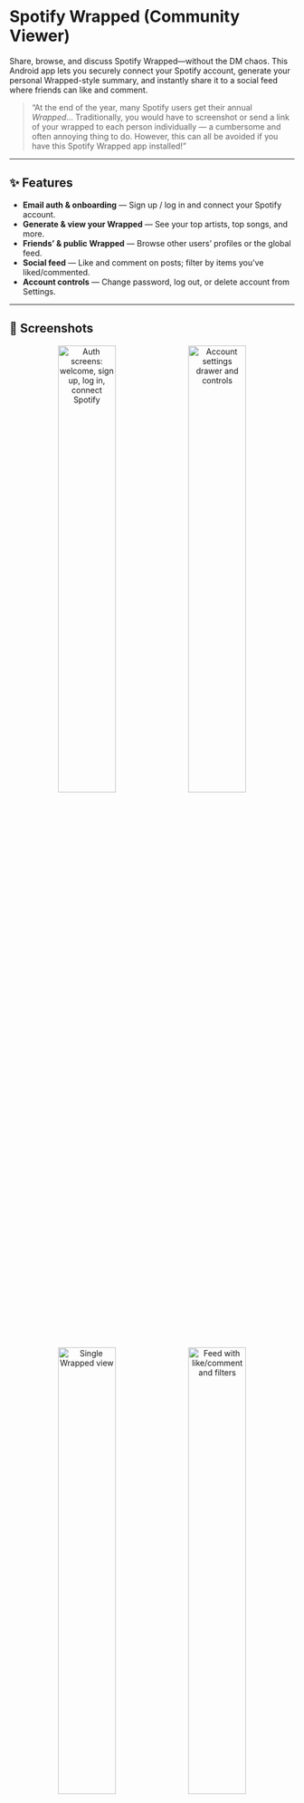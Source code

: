 # Spotify Wrapped (Community Viewer)

Share, browse, and discuss Spotify Wrapped—without the DM chaos. This Android app lets you securely connect your Spotify account, generate your personal Wrapped-style summary, and instantly share it to a social feed where friends can like and comment.

> “At the end of the year, many Spotify users get their annual *Wrapped*… Traditionally, you would have to screenshot or send a link of your wrapped to each person individually — a cumbersome and often annoying thing to do. However, this can all be avoided if you have this Spotify Wrapped app installed!”

---

## ✨ Features

- **Email auth & onboarding** — Sign up / log in and connect your Spotify account.
- **Generate & view your Wrapped** — See your top artists, top songs, and more.
- **Friends’ & public Wrapped** — Browse other users’ profiles or the global feed.
- **Social feed** — Like and comment on posts; filter by items you’ve liked/commented.
- **Account controls** — Change password, log out, or delete account from Settings.

---

## 📸 Screenshots

<p align="center">
  <img src="./assets/screen-auth.png" width="45%" alt="Auth screens: welcome, sign up, log in, connect Spotify">
  <img src="./assets/screen-settings.png" width="45%" alt="Account settings drawer and controls">
</p>

<p align="center">
  <img src="./assets/screen-single-wrapped.png" width="45%" alt="Single Wrapped view">
  <img src="./assets/screen-feed.png" width="45%" alt="Feed with like/comment and filters">
</p>

---

# Team Project Plan

## I. Scrum Roles and Additional Responsibilities

**Product Owner:** Rishab Paruchuri  
**Scrum Master:** Daniel Lee  
**Developers:** Pratham Patel, Alex Liu, Siwoo Park, Zi Hang Lin

### Additional Roles

- **Technical Support:** Pratham Patel  
  *Responsibilities:* managing technical issues that arise / debugging

- **Documentation:** Daniel Lee  
  *Responsibilities:* document sprint reviews & daily standups; track sprint progress (commits, etc.)

---

## II. User Stories and Backlog Presentation

The project backlog for a feature-rich Spotify Wrapped experience focuses on enhancing user interaction, social sharing, and personalized content. Prioritization balances immediate user value with longer-term vision.

**Intended user stories (first sprint in bold):**

- **[BASE] User Story #1:** As a user, I want to view different aspects of my personal Spotify listening tastes displayed in colorful and fun ways.  
- **[BASE]** As a user, I want to create an account and log in so I can view my past Spotify Wrapped summaries.  
- **[3] 1a** As a user, I want to grant my friends the ability to view my Spotify Wrapped.  
- **[13] 2a** As a user, I want to invite a friend to a **Duo Wrapped** that compares both of our tastes in a creative way.  
- **[8] 3a** As a user, I want an **LLM API** to dynamically describe how someone with my music tastes tends to act/think/dress during my Wrapped.  
- **[13] 5a** As a user, I want to hear clips from some of my top songs during my Wrapped *(requires at least one teammate with Spotify Premium due to API limits).*  
- **[8] 12a** As a user, I want to sign into my account from any device *(use Firebase cloud storage instead of SQLite).*  
- **[8] 9a** As a user, I want a page to post my Spotify Wrapped and see all public Wraps from other users.  
- **[13] 9c** Add ability to **comment** on and **like** Wraps, plus a filter to show only posts I’ve liked/commented on.

---

## III. When to Meet the TA

- **Frequency:** Weekly  
- **Time:** *To be decided* (none of the given times work)  
- **Platform:** Zoom

---

## IV. Staying in Touch

- **Communication Tools/Platforms:** Discord, Phone  
- **Conflict Resolution:** Team vote  
- **Decision-Making Process:** Team vote

---

## V. Using Scrum to Organize

- **Sprint Duration:** 2.5 weeks  
- **Sprint Planning:** Meet in person and decide roles  
- **Daily Stand-ups:** Monday, Wednesday, Friday in class / asynchronously  
- **Sprint Reviews:** After each sprint, focused on identifying stakeholder needs and addressing issues  
- **Backlog Management & Sprint Tracking:** GitHub Projects
